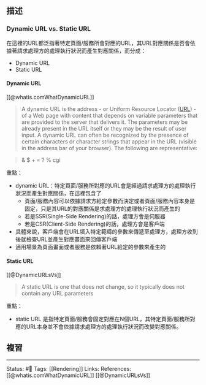 ## 描述

### Dynamic URL vs. Static URL

在這裡的URL都泛指著特定頁面/服務所會對應的URL，其URL對應關係是否會依據著請求處理方的處理執行狀況而產生對應關係，而分成：
- Dynamic URL
- Static URL

#### Dynamic URL

[[@whatis.comWhatDynamicURL]]
> A dynamic URL is the address - or Uniform Resource Locator ([URL](https://www.techtarget.com/searchnetworking/definition/URL)) - of a Web page with content that depends on variable parameters that are provided to the server that delivers it. The parameters may be already present in the URL itself or they may be the result of user input. A dynamic URL can often be recognized by the presence of certain characters or character strings that appear in the URL (visible in the address bar of your browser). The following are representative:

> & $ + = ? % cgi


重點：
- dynamic URL：特定頁面/服務所對應的URL會是經過請求處理方的處理執行狀況而產生對應關係，在這裡包含了
	- 頁面/服務內容可以依據請求方給定參數而決定或者頁面/服務內容本身是固定，只是其URL的對應關係是求處理方的處理執行狀況而產生的
	- 若是SSR(Single-Side Rendering)的話，處理方會是伺服器
	- 若是CSR(Client-Side Rendering)的話，處理方會是客戶端
- 具體來說，客戶端會在URL填入特定範疇的參數來傳遞至處理方，處理方收到後就檢查URL並產生對應畫面來回傳客戶端
- 適用場景為頁面畫面或者服務是依賴著URL給定的參數來產生的


#### Static URL
[[@DynamicURLsVs]]
> A static URL is one that does not change, so it typically does not contain any URL parameters

重點：
- static URL 是指特定頁面/服務會固定對應在N個URL，其特定頁面/服務所對應的URL本身並不會依據請求處理方的處理執行狀況而改變對應關係。



## 複習


---
Status: #🌱 
Tags:
[[Rendering]]
Links:
References:
[[@whatis.comWhatDynamicURL]]
[[@DynamicURLsVs]]